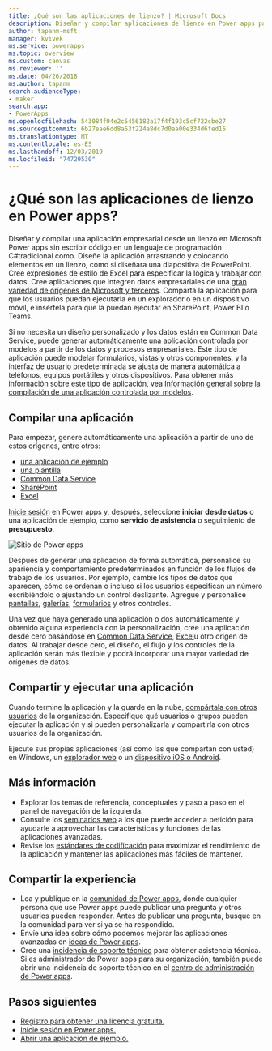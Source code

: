 ```yaml
---
title: ¿Qué son las aplicaciones de lienzo? | Microsoft Docs
description: Diseñar y compilar aplicaciones de lienzo en Power apps para que los usuarios puedan administrar datos de línea de negocio en un explorador o en sus dispositivos móviles
author: tapanm-msft
manager: kvivek
ms.service: powerapps
ms.topic: overview
ms.custom: canvas
ms.reviewer: ''
ms.date: 04/26/2018
ms.author: tapanm
search.audienceType:
- maker
search.app:
- PowerApps
ms.openlocfilehash: 543084f04e2c5456182a17f4f193c5cf722cbe27
ms.sourcegitcommit: 6b27eae6dd8a53f224a8dc7d0aa00e334d6fed15
ms.translationtype: MT
ms.contentlocale: es-ES
ms.lasthandoff: 12/03/2019
ms.locfileid: "74729530"
---
```

# <a name="what-are-canvas-apps-in-power-apps"></a>¿Qué son las aplicaciones de lienzo en Power apps?
Diseñar y compilar una aplicación empresarial desde un lienzo en Microsoft Power apps sin escribir código en un lenguaje de programación C#tradicional como. Diseñe la aplicación arrastrando y colocando elementos en un lienzo, como si diseñara una diapositiva de PowerPoint. Cree expresiones de estilo de Excel para especificar la lógica y trabajar con datos. Cree aplicaciones que integren datos empresariales de una [gran variedad de orígenes de Microsoft y terceros](connections-list.md). Comparta la aplicación para que los usuarios puedan ejecutarla en un explorador o en un dispositivo móvil, e insértela para que la puedan ejecutar en SharePoint, Power BI o Teams.

Si no necesita un diseño personalizado y los datos están en Common Data Service, puede generar automáticamente una aplicación controlada por modelos a partir de los datos y procesos empresariales. Este tipo de aplicación puede modelar formularios, vistas y otros componentes, y la interfaz de usuario predeterminada se ajusta de manera automática a teléfonos, equipos portátiles y otros dispositivos. Para obtener más información sobre este tipo de aplicación, vea [Información general sobre la compilación de una aplicación controlada por modelos](../model-driven-apps/model-driven-app-overview.md).

## <a name="build-an-app"></a>Compilar una aplicación
Para empezar, genere automáticamente una aplicación a partir de uno de estos orígenes, entre otros:
- [una aplicación de ejemplo](open-and-run-a-sample-app.md)
- [una plantilla](get-started-test-drive.md)
- [Common Data Service](data-platform-create-app.md)
- [SharePoint](app-from-sharepoint.md)
- [Excel](get-started-create-from-data.md)

[Inicie sesión](https://make.powerapps.com?utm_source=padocs&utm_medium=linkinadoc&utm_campaign=referralsfromdoc) en Power apps y, después, seleccione **iniciar desde datos** o una aplicación de ejemplo, como **servicio de asistencia** o seguimiento de **presupuesto**.

![Sitio de Power apps](./media/getting-started/create-page-samples.png)

Después de generar una aplicación de forma automática, personalice su apariencia y comportamiento predeterminados en función de los flujos de trabajo de los usuarios. Por ejemplo, cambie los tipos de datos que aparecen, cómo se ordenan o incluso si los usuarios especifican un número escribiéndolo o ajustando un control deslizante. Agregue y personalice [pantallas](add-screen-context-variables.md), [galerías](customize-layout-sharepoint.md), [formularios](customize-forms-sharepoint.md) y otros controles.

Una vez que haya generado una aplicación o dos automáticamente y obtenido alguna experiencia con la personalización, cree una aplicación desde cero basándose en [Common Data Service](data-platform-create-app-scratch.md), [Excel](get-started-create-from-blank.md)u otro origen de datos. Al trabajar desde cero, el diseño, el flujo y los controles de la aplicación serán más flexible y podrá incorporar una mayor variedad de orígenes de datos.

## <a name="share-and-run-an-app"></a>Compartir y ejecutar una aplicación
Cuando termine la aplicación y la guarde en la nube, [compártala con otros usuarios](share-app.md) de la organización. Especifique qué usuarios o grupos pueden ejecutar la aplicación y si pueden personalizarla y compartirla con otros usuarios de la organización.

Ejecute sus propias aplicaciones (así como las que compartan con usted) en Windows, un [explorador web](../../user/run-app-browser.md) o un [dispositivo iOS o Android](../../user/run-app-client.md).

## <a name="learn-more"></a>Más información
* Explorar los temas de referencia, conceptuales y paso a paso en el panel de navegación de la izquierda.
* Consulte los [seminarios web](webinars-listing.md) a los que puede acceder a petición para ayudarle a aprovechar las características y funciones de las aplicaciones avanzadas.
* Revise los [estándares de codificación](https://aka.ms/powerappscanvasguidelines) para maximizar el rendimiento de la aplicación y mantener las aplicaciones más fáciles de mantener.

## <a name="share-your-experience"></a>Compartir la experiencia
* Lea y publique en la [comunidad de Power apps](https://aka.ms/powerapps-community), donde cualquier persona que use Power apps puede publicar una pregunta y otros usuarios pueden responder. Antes de publicar una pregunta, busque en la comunidad para ver si ya se ha respondido.
* Envíe una idea sobre cómo podemos mejorar las aplicaciones avanzadas en [ideas de Power apps](https://powerusers.microsoft.com/t5/PowerApps-Ideas/idb-p/PowerAppsIdeas).
* Cree una [incidencia de soporte técnico](https://powerapps.microsoft.com/support/pro/) para obtener asistencia técnica. Si es administrador de Power apps para su organización, también puede abrir una incidencia de soporte técnico en el [centro de administración de Power apps](https://admin.microsoft.com/Support/Support.aspx).

## <a name="next-steps"></a>Pasos siguientes
- [Registro para obtener una licencia gratuita.](../signup-for-powerapps.md)
- [Inicie sesión en Power apps.](https://make.powerapps.com?utm_source=padocs&utm_medium=linkinadoc&utm_campaign=referralsfromdoc)
- [Abrir una aplicación de ejemplo.](open-and-run-a-sample-app.md)
